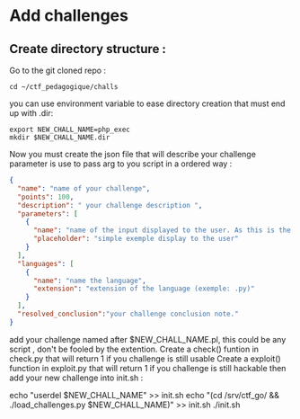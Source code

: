 # Add  challenges


## Create directory structure  :

Go to the git cloned repo :

    cd ~/ctf_pedagogique/challs
you can use environment variable to ease directory creation  that must end up with .dir:

    export NEW_CHALL_NAME=php_exec
    mkdir $NEW_CHALL_NAME.dir
Now you must create the json file that will describe your challenge
parameter is use to pass arg to you script in a ordered way :

```json
{
  "name": "name of your challenge",
  "points": 100,
  "description": " your challenge description ",
  "parameters": [
    {
      "name": "name of the input displayed to the user. As this is the first parametter, this will be pass as first argv to your challenge script",
      "placeholder": "simple exemple display to the user"
    }
  ],
  "languages": [
    {
      "name": "name the language",
      "extension": "extension of the language (exemple: .py)"
    }
  ],
  "resolved_conclusion":"your challenge conclusion note."
}
```

add your challenge named after $NEW_CHALL_NAME.pl, this could be any script , don't be fooled by the extention.
Create a check() funtion in  check.py that will return 1 if you challenge is still usable
Create a exploit() function in exploit.py that will return 1 if you challenge is still hackable
then add your new challenge into init.sh :
  
  echo "userdel $NEW_CHALL_NAME" >> init.sh
  echo "(cd /srv/ctf_go/ && ./load_challenges.py $NEW_CHALL_NAME)" >> init.sh
  ./init.sh    
    
